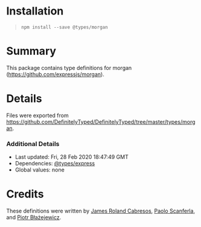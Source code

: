# Installation
> `npm install --save @types/morgan`

# Summary
This package contains type definitions for morgan (https://github.com/expressjs/morgan).

# Details
Files were exported from https://github.com/DefinitelyTyped/DefinitelyTyped/tree/master/types/morgan.

### Additional Details
 * Last updated: Fri, 28 Feb 2020 18:47:49 GMT
 * Dependencies: [@types/express](https://npmjs.com/package/@types/express)
 * Global values: none

# Credits
These definitions were written by [James Roland Cabresos](https://github.com/staticfunction), [Paolo Scanferla](https://github.com/pscanf), and [Piotr Błażejewicz](https://github.com/peterblazejewicz).
